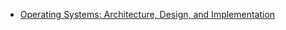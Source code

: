 

* [Operating Systems: Architecture, Design, and Implementation](https://mohitmishra786.github.io/myJourneyOfBuildingOS/)
